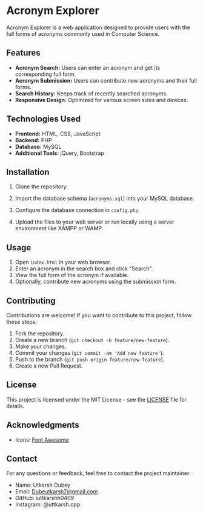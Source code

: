 
# Acronym Explorer

Acronym Explorer is a web application designed to provide users with the full forms of acronyms commonly used in Computer Science.

## Features

- **Acronym Search:** Users can enter an acronym and get its corresponding full form.
- **Acronym Submission:** Users can contribute new acronyms and their full forms.
- **Search History:** Keeps track of recently searched acronyms.
- **Responsive Design:** Optimized for various screen sizes and devices.

## Technologies Used

- **Frontend:** HTML, CSS, JavaScript
- **Backend:** PHP
- **Database:** MySQL
- **Additional Tools:** jQuery, Bootstrap

## Installation

1. Clone the repository:

2. Import the database schema (`acronyms.sql`) into your MySQL database.
3. Configure the database connection in `config.php`.
4. Upload the files to your web server or run locally using a server environment like XAMPP or WAMP.

## Usage

1. Open `index.html` in your web browser.
2. Enter an acronym in the search box and click "Search".
3. View the full form of the acronym if available.
4. Optionally, contribute new acronyms using the submission form.

## Contributing

Contributions are welcome! If you want to contribute to this project, follow these steps:

1. Fork the repository.
2. Create a new branch (`git checkout -b feature/new-feature`).
3. Make your changes.
4. Commit your changes (`git commit -am 'Add new feature'`).
5. Push to the branch (`git push origin feature/new-feature`).
6. Create a new Pull Request.

## License

This project is licensed under the MIT License - see the [LICENSE](LICENSE) file for details.

## Acknowledgments

- Icons: [Font Awesome](https://fontawesome.com/)

## Contact

For any questions or feedback, feel free to contact the project maintainer:
- Name: Utkarsh Dubey
- Email: Dubeutkarsh7@gmail.com
- GitHub: iuttkarshh0409
- Instagram: @uttkarsh.cpp


